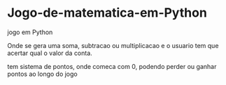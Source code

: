 # Jogo-de-matematica-em-Python
jogo em Python

Onde se gera uma soma, subtracao ou multiplicacao e o usuario tem que acertar qual o valor da conta.

tem sistema de pontos, onde comeca com 0, podendo perder ou ganhar pontos ao longo do jogo

